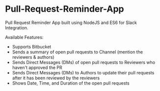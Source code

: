 # Pull-Request-Reminder-App
Pull Request Reminder App built using NodeJS and ES6 for Slack Integration.

Available Features:

- Supports Bitbucket
- Sends a summary of open pull requests to Channel (mention the reviewers & authors)
- Sends Direct Messages (DMs) of open pull requests to Reviewers who haven't approved the PR
- Sends Direct Messages (DMs) to Authors to update their pull requests after it has been reviewed by the reviewers
- Shows Date, Time, and Duration of the open pull requests
